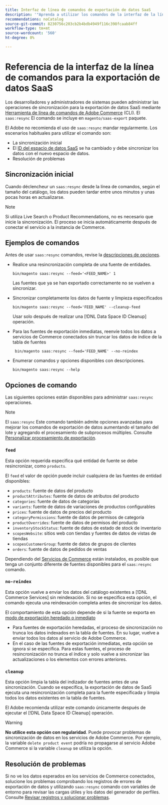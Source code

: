 ```yaml
---
title: Interfaz de línea de comandos de exportación de datos SaaS
description: '"Aprenda a utilizar los comandos de la interfaz de la línea de comandos para administrar fuentes y procesos para [!DNL data export extension] para servicios SaaS de Adobe Commerce".'
recommendations: noCatalog
source-git-commit: 8230756c203cb2b4bdb4949f116c398fcaab84ff
workflow-type: tm+mt
source-wordcount: '560'
ht-degree: 0%

---
```


# Referencia de la interfaz de la línea de comandos para la exportación de datos SaaS

Los desarrolladores y administradores de sistemas pueden administrar las operaciones de sincronización para la exportación de datos SaaS mediante [Herramienta de línea de comandos de Adobe Commerce](https://experienceleague.adobe.com/en/docs/commerce-operations/configuration-guide/cli/config-cli) (CLI). El `saas:resync` El comando se incluye en `magento/saas-export` paquete.

El Adobe no recomienda el uso de `saas:resync` mandar regularmente. Los escenarios habituales para utilizar el comando son:

- La sincronización inicial
- El [ID del espacio de datos SaaS](https://experienceleague.adobe.com/en/docs/commerce-admin/config/services/saas) se ha cambiado y debe sincronizar los datos con el nuevo espacio de datos.
- Resolución de problemas

## Sincronización inicial

Cuando déclencheur un `saas:resync` desde la línea de comandos, según el tamaño del catálogo, los datos pueden tardar entre unos minutos y unas pocas horas en actualizarse.

>[!NOTE]
>Si utiliza Live Search o Product Recommendations, no es necesario que inicie la sincronización. El proceso se inicia automáticamente después de conectar el servicio a la instancia de Commerce.

## Ejemplos de comandos

Antes de usar `saas:resync` comandos, revise la [descripciones de opciones](#command-options).

- Realice una resincronización completa de una fuente de entidades.

  ```
  bin/magento saas:resync --feed='<FEED_NAME>' 1
  ```

  Las fuentes que ya se han exportado correctamente no se vuelven a sincronizar.

- Sincronizar completamente los datos de fuente y limpieza especificados

  ```
  bin/magento saas:resync --feed='FEED_NAME' --cleanup-feed
  ```

  Usar solo después de realizar una [!DNL Data Space ID Cleanup] operación.

- Para las fuentes de exportación inmediatas, reenvíe todos los datos a servicios de Commerce conectados sin truncar los datos de índice de la tabla de fuentes

  ```
   bin/magento saas:resync --feed='FEED_NAME' --no-reindex
  ```

- Enumerar comandos y opciones disponibles con descripciones.

  ```
  bin/magento saas:resync --help
  ```

## Opciones de comando

Las siguientes opciones están disponibles para administrar `saas:resync` operaciones.

>[!NOTE]
>
>El `saas:resync` Este comando también admite opciones avanzadas para mejorar los comandos de exportación de datos aumentando el tamaño del lote y agregando el procesamiento de subprocesos múltiples. Consulte [Personalizar procesamiento de exportación](customize-export-processing.md).

### `feed`

Esta opción requerida especifica qué entidad de fuente se debe resincronizar, como `products`.

El `feed` el valor de opción puede incluir cualquiera de las fuentes de entidad disponibles:

- `products`: fuente de datos del producto
- `productAttributes`: fuente de datos de atributos del producto
- `categories`: fuente de datos de categorías
- `variants`: fuente de datos de variaciones de productos configurables
- `prices`: fuente de datos de precios del producto
- `categoryPermissions`: fuente de datos de permisos de categoría
- `productOverrides`: fuente de datos de permisos del producto
- `inventoryStockStatus`: fuente de datos de estado de stock de inventario
- `scopesWebsite`: sitios web con tiendas y fuentes de datos de vistas de tiendas
- `scopesCustomerGroup`: fuente de datos de grupos de clientes
- `orders`: fuente de datos de pedidos de ventas

Dependiendo del [Servicios de Commerce](../landing/saas.md) están instalados, es posible que tenga un conjunto diferente de fuentes disponibles para el `saas:resync` comando.

### `no-reindex`

Esta opción vuelve a enviar los datos del catálogo existentes a [!DNL Commerce Services] sin reindexación. Si no se especifica esta opción, el comando ejecuta una reindexación completa antes de sincronizar los datos.

El comportamiento de esta opción depende de si la fuente se exporta en [modo de exportación heredado o inmediato](data-synchronization.md#synchronization-modes)

- Para fuentes de exportación heredadas, el proceso de sincronización no trunca los datos indexados en la tabla de fuentes. En su lugar, vuelve a enviar todos los datos al servicio de Adobe Commerce.
- En el caso de las fuentes de exportación inmediatas, esta opción se ignora si se especifica. Para estas fuentes, el proceso de resincronización no trunca el índice y solo vuelve a sincronizar las actualizaciones o los elementos con errores anteriores.

### `cleanup`

Esta opción limpia la tabla del indizador de fuentes antes de una sincronización. Cuando se especifica, la exportación de datos de SaaS ejecuta una resincronización completa para la fuente especificada y limpia todos los datos existentes en la tabla de fuentes.

El Adobe recomienda utilizar este comando únicamente después de ejecutar el [!DNL Data Space ID Cleanup] operación.

>[!WARNING]
>
>**No utilice esta opción con regularidad**. Puede provocar problemas de sincronización de datos en los servicios de Adobe Commerce. Por ejemplo, la variable `delete product event` podría no propagarse al servicio Adobe Commerce si la variable `cleanup` se utiliza la opción.

## Resolución de problemas

Si no ve los datos esperados en los servicios de Commerce conectados, solucione los problemas comprobando los registros de errores de exportación de datos y utilizando `saas:resync` comando con variables de entorno para revisar las cargas útiles y los datos del generador de perfiles. Consulte [Revisar registros y solucionar problemas](troubleshooting-logging.md).
